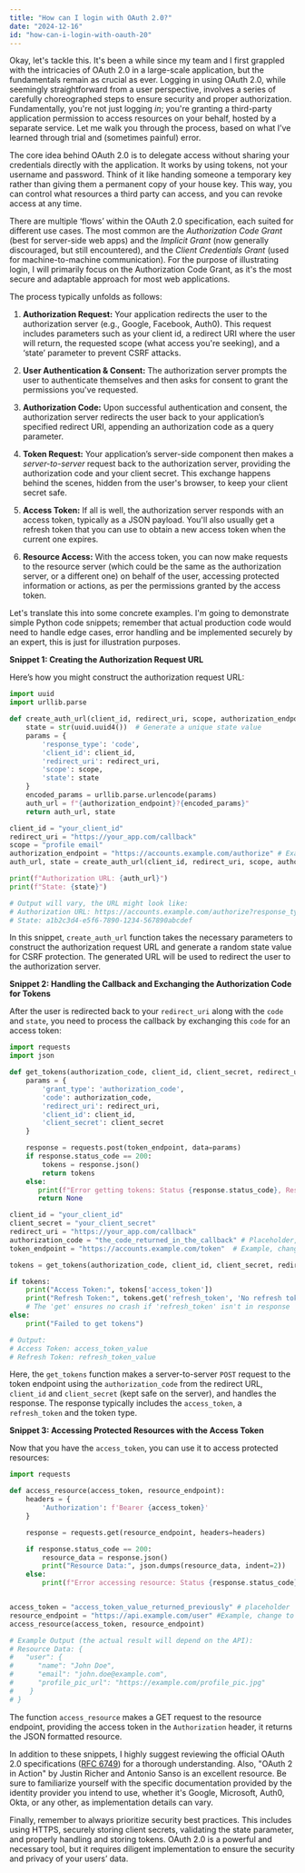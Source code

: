 ```yaml
---
title: "How can I login with OAuth 2.0?"
date: "2024-12-16"
id: "how-can-i-login-with-oauth-20"
---
```


Okay, let's tackle this. It's been a while since my team and I first grappled with the intricacies of OAuth 2.0 in a large-scale application, but the fundamentals remain as crucial as ever. Logging in using OAuth 2.0, while seemingly straightforward from a user perspective, involves a series of carefully choreographed steps to ensure security and proper authorization. Fundamentally, you're not just logging *in*; you're granting a third-party application permission to access resources on your behalf, hosted by a separate service. Let me walk you through the process, based on what I’ve learned through trial and (sometimes painful) error.

The core idea behind OAuth 2.0 is to delegate access without sharing your credentials directly with the application. It works by using tokens, not your username and password. Think of it like handing someone a temporary key rather than giving them a permanent copy of your house key. This way, you can control what resources a third party can access, and you can revoke access at any time.

There are multiple ‘flows’ within the OAuth 2.0 specification, each suited for different use cases. The most common are the *Authorization Code Grant* (best for server-side web apps) and the *Implicit Grant* (now generally discouraged, but still encountered), and the *Client Credentials Grant* (used for machine-to-machine communication). For the purpose of illustrating login, I will primarily focus on the Authorization Code Grant, as it's the most secure and adaptable approach for most web applications.

The process typically unfolds as follows:

1.  **Authorization Request:** Your application redirects the user to the authorization server (e.g., Google, Facebook, Auth0). This request includes parameters such as your client id, a redirect URI where the user will return, the requested scope (what access you're seeking), and a ‘state’ parameter to prevent CSRF attacks.

2.  **User Authentication & Consent:** The authorization server prompts the user to authenticate themselves and then asks for consent to grant the permissions you've requested.

3.  **Authorization Code:** Upon successful authentication and consent, the authorization server redirects the user back to your application’s specified redirect URI, appending an authorization code as a query parameter.

4.  **Token Request:** Your application’s server-side component then makes a *server-to-server* request back to the authorization server, providing the authorization code and your client secret. This exchange happens behind the scenes, hidden from the user's browser, to keep your client secret safe.

5.  **Access Token:** If all is well, the authorization server responds with an access token, typically as a JSON payload. You'll also usually get a refresh token that you can use to obtain a new access token when the current one expires.

6.  **Resource Access:** With the access token, you can now make requests to the resource server (which could be the same as the authorization server, or a different one) on behalf of the user, accessing protected information or actions, as per the permissions granted by the access token.

Let's translate this into some concrete examples. I'm going to demonstrate simple Python code snippets; remember that actual production code would need to handle edge cases, error handling and be implemented securely by an expert, this is just for illustration purposes.

**Snippet 1: Creating the Authorization Request URL**

Here’s how you might construct the authorization request URL:

```python
import uuid
import urllib.parse

def create_auth_url(client_id, redirect_uri, scope, authorization_endpoint):
    state = str(uuid.uuid4())  # Generate a unique state value
    params = {
        'response_type': 'code',
        'client_id': client_id,
        'redirect_uri': redirect_uri,
        'scope': scope,
        'state': state
    }
    encoded_params = urllib.parse.urlencode(params)
    auth_url = f"{authorization_endpoint}?{encoded_params}"
    return auth_url, state

client_id = "your_client_id"
redirect_uri = "https://your_app.com/callback"
scope = "profile email"
authorization_endpoint = "https://accounts.example.com/authorize" # Example, change to the provider's URL
auth_url, state = create_auth_url(client_id, redirect_uri, scope, authorization_endpoint)

print(f"Authorization URL: {auth_url}")
print(f"State: {state}")

# Output will vary, the URL might look like:
# Authorization URL: https://accounts.example.com/authorize?response_type=code&client_id=your_client_id&redirect_uri=https%3A%2F%2Fyour_app.com%2Fcallback&scope=profile+email&state=a1b2c3d4-e5f6-7890-1234-567890abcdef
# State: a1b2c3d4-e5f6-7890-1234-567890abcdef
```

In this snippet, `create_auth_url` function takes the necessary parameters to construct the authorization request URL and generate a random state value for CSRF protection. The generated URL will be used to redirect the user to the authorization server.

**Snippet 2: Handling the Callback and Exchanging the Authorization Code for Tokens**

After the user is redirected back to your `redirect_uri` along with the `code` and `state`, you need to process the callback by exchanging this `code` for an access token:

```python
import requests
import json

def get_tokens(authorization_code, client_id, client_secret, redirect_uri, token_endpoint):
    params = {
        'grant_type': 'authorization_code',
        'code': authorization_code,
        'redirect_uri': redirect_uri,
        'client_id': client_id,
        'client_secret': client_secret
    }

    response = requests.post(token_endpoint, data=params)
    if response.status_code == 200:
        tokens = response.json()
        return tokens
    else:
       print(f"Error getting tokens: Status {response.status_code}, Response: {response.text}")
       return None

client_id = "your_client_id"
client_secret = "your_client_secret"
redirect_uri = "https://your_app.com/callback"
authorization_code = "the_code_returned_in_the_callback" # Placeholder, actually extract this from the query params
token_endpoint = "https://accounts.example.com/token"  # Example, change to the provider's URL

tokens = get_tokens(authorization_code, client_id, client_secret, redirect_uri, token_endpoint)

if tokens:
    print("Access Token:", tokens['access_token'])
    print("Refresh Token:", tokens.get('refresh_token', 'No refresh token'))
    # The 'get' ensures no crash if 'refresh_token' isn't in response
else:
    print("Failed to get tokens")

# Output:
# Access Token: access_token_value
# Refresh Token: refresh_token_value
```

Here, the `get_tokens` function makes a server-to-server `POST` request to the token endpoint using the `authorization_code` from the redirect URL, `client_id` and `client_secret` (kept safe on the server), and handles the response. The response typically includes the `access_token`, a `refresh_token` and the token type.

**Snippet 3: Accessing Protected Resources with the Access Token**

Now that you have the `access_token`, you can use it to access protected resources:

```python
import requests

def access_resource(access_token, resource_endpoint):
    headers = {
        'Authorization': f'Bearer {access_token}'
    }

    response = requests.get(resource_endpoint, headers=headers)

    if response.status_code == 200:
        resource_data = response.json()
        print("Resource Data:", json.dumps(resource_data, indent=2))
    else:
        print(f"Error accessing resource: Status {response.status_code}, Response: {response.text}")


access_token = "access_token_value_returned_previously" # placeholder
resource_endpoint = "https://api.example.com/user" #Example, change to provider's API URL
access_resource(access_token, resource_endpoint)

# Example Output (the actual result will depend on the API):
# Resource Data: {
#   "user": {
#      "name": "John Doe",
#      "email": "john.doe@example.com",
#      "profile_pic_url": "https://example.com/profile_pic.jpg"
#    }
# }

```

The function `access_resource` makes a GET request to the resource endpoint, providing the access token in the `Authorization` header, it returns the JSON formatted resource.

In addition to these snippets, I highly suggest reviewing the official OAuth 2.0 specifications ([RFC 6749](https://datatracker.ietf.org/doc/html/rfc6749)) for a thorough understanding. Also, "OAuth 2 in Action" by Justin Richer and Antonio Sanso is an excellent resource. Be sure to familiarize yourself with the specific documentation provided by the identity provider you intend to use, whether it's Google, Microsoft, Auth0, Okta, or any other, as implementation details can vary.

Finally, remember to always prioritize security best practices. This includes using HTTPS, securely storing client secrets, validating the state parameter, and properly handling and storing tokens. OAuth 2.0 is a powerful and necessary tool, but it requires diligent implementation to ensure the security and privacy of your users’ data.
